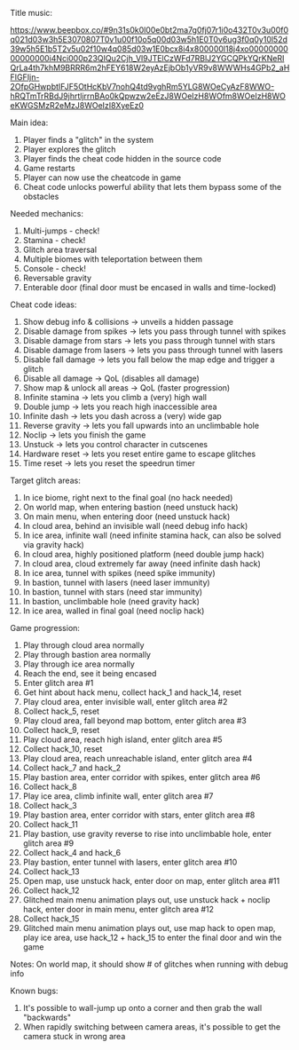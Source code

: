 Title music:

https://www.beepbox.co/#9n31s0k0l00e0bt2ma7g0fj07r1i0o432T0v3u00f0q021d03w3h5E3070807T0v1u00f10o5q00d03w5h1E0T0v6ug3f0q0y10l52d39w5h5E1b5T2v5u02f10w4q085d03w1E0bcx8i4x800000l18j4xo0000000000000000i4Nci000p23QIQu2Cjh_Vl9JTElCzWFd7RBlJ2YGCQPkYQrKNeRIQrLa4th7khM9BRRR6m2hFEY618W2eyAzEjbOb1yVR9v8WWWHs4GPb2_aHFIGFIjn-2OfpGHwpbtIFJF5OtHcKbV7nohQ4td9vghRm5YLG8WOeCyAzF8WWO-hRQTmTrRBdJ9jhrtljrrnBAo0kQpwzw2eEzJ8WOeIzH8WOfm8WOeIzH8WOeKWGSMzR2eMzJ8WOeIzI8XyeEz0


Main idea:

1. Player finds a "glitch" in the system
2. Player explores the glitch
3. Player finds the cheat code hidden in the source code
4. Game restarts
5. Player can now use the cheatcode in game 
6. Cheat code unlocks powerful ability that lets them bypass some of the obstacles



Needed mechanics:

1. Multi-jumps - check!
2. Stamina - check!
3. Glitch area traversal 
4. Multiple biomes with teleportation between them
5. Console - check!
6. Reversable gravity
7. Enterable door (final door must be encased in walls and time-locked)


Cheat code ideas:

1. Show debug info & collisions -> unveils a hidden passage
2. Disable damage from spikes -> lets you pass through tunnel with spikes
3. Disable damage from stars -> lets you pass through tunnel with stars
4. Disable damage from lasers -> lets you pass through tunnel with lasers
5. Disable fall damage -> lets you fall below the map edge and trigger a glitch
6. Disable all damage -> QoL (disables all damage)
7. Show map & unlock all areas -> QoL (faster progression)
8. Infinite stamina -> lets you climb a (very) high wall
9. Double jump -> lets you reach high inaccessible area
10. Infinite dash -> lets you dash across a (very) wide gap
11. Reverse gravity -> lets you fall upwards into an unclimbable hole
12. Noclip -> lets you finish the game
13. Unstuck -> lets you control character in cutscenes
14. Hardware reset -> lets you reset entire game to escape glitches
15. Time reset -> lets you reset the speedrun timer


Target glitch areas:
1. In ice biome, right next to the final goal (no hack needed)
2. On world map, when entering bastion (need unstuck hack)
3. On main menu, when entering door (need unstuck hack)
4. In cloud area, behind an invisible wall (need debug info hack)
5. In ice area, infinite wall (need infinite stamina hack, can also be solved via gravity hack)
6. In cloud area, highly positioned platform (need double jump hack)
7. In cloud area, cloud extremely far away (need infinite dash hack)
8. In ice area, tunnel with spikes (need spike immunity)
9. In bastion, tunnel with lasers (need laser immunity)
10. In bastion, tunnel with stars (need star immunity)
11. In bastion, unclimbable hole (need gravity hack)
12. In ice area, walled in final goal (need noclip hack)



Game progression:
1. Play through cloud area normally
2. Play through bastion area normally
3. Play through ice area normally
4. Reach the end, see it being encased
5. Enter glitch area #1
6. Get hint about hack menu, collect hack_1 and hack_14, reset
7. Play cloud area, enter invisible wall, enter glitch area #2
8. Collect hack_5, reset
9. Play cloud area, fall beyond map bottom, enter glitch area #3
10. Collect hack_9, reset
11. Play cloud area, reach high island, enter glitch area #5
12. Collect hack_10, reset
13. Play cloud area, reach unreachable island, enter glitch area #4
14. Collect hack_7 and hack_2
15. Play bastion area, enter corridor with spikes, enter glitch area #6
16. Collect hack_8
17. Play ice area, climb infinite wall, enter glitch area #7
18. Collect hack_3
19. Play bastion area, enter corridor with stars, enter glitch area #8
20. Collect hack_11
21. Play bastion, use gravity reverse to rise into unclimbable hole, enter glitch area #9
22. Collect hack_4 and hack_6
23. Play bastion, enter tunnel with lasers, enter glitch area #10
24. Collect hack_13
25. Open map, use unstuck hack, enter door on map, enter glitch area #11
26. Collect hack_12
27. Glitched main menu animation plays out, use unstuck hack + noclip hack, enter door in main menu, enter glitch area #12
28. Collect hack_15
29. Glitched main menu animation plays out, use map hack to open map, play ice area, use hack_12 + hack_15 to enter the final door and win the game


Notes:
On world map, it should show # of glitches when running with debug info

Known bugs:
1. It's possible to wall-jump up onto a corner and then grab the wall "backwards"
2. When rapidly switching between camera areas, it's possible to get the camera stuck in wrong area
 